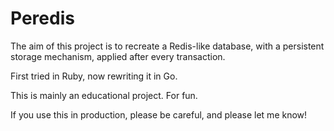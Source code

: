 # Peredis

The aim of this project is to recreate a Redis-like database, with a
persistent storage mechanism, applied after every transaction.

First tried in Ruby, now rewriting it in Go.

This is mainly an educational project. For fun.

If you use this in production, please be careful, and please let me know!

